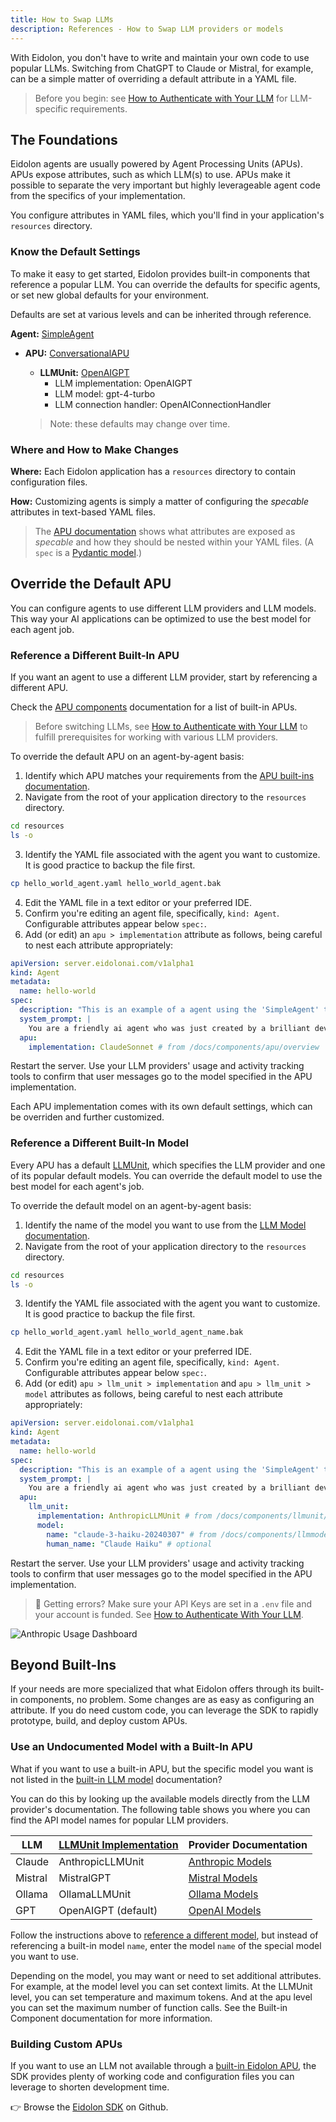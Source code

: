 ```yaml
---
title: How to Swap LLMs
description: References - How to Swap LLM providers or models
---
```


With Eidolon, you don't have to write and maintain your own code to use popular LLMs. Switching from ChatGPT to Claude or Mistral, for example, can be a simple matter of overriding a default attribute in a YAML file. 

>Before you begin: see [How to Authenticate with Your LLM](/docs/howto/authenticate_llm) for LLM-specific requirements.

## The Foundations

Eidolon agents are usually powered by Agent Processing Units (APUs). APUs expose attributes, such as which LLM(s) to use. APUs make it possible to separate the very important but highly leverageable agent code from the specifics of your implementation. 

You configure attributes in YAML files, which you'll find in your application's `resources` directory. 

### Know the Default Settings

To make it easy to get started, Eidolon provides built-in components that reference a popular LLM. You can override the defaults for specific agents, or set new global defaults for your environment. 

Defaults are set at various levels and can be inherited through reference.

**Agent:** [SimpleAgent](https://www.eidolonai.com/docs/components/agents/overview )
- **APU:** [ConversationalAPU](https://www.eidolonai.com/docs/components/apu/overview)<br>
  - **LLMUnit:** [OpenAIGPT](https://www.eidolonai.com/docs/components/llmunit/overview )<br>
    - LLM implementation: OpenAIGPT
    - LLM model: gpt-4-turbo
    - LLM connection handler: OpenAIConnectionHandler

  >Note: these defaults may change over time.

### Where and How to Make Changes

**Where:** Each Eidolon application has a `resources` directory to contain configuration files. 

**How:** Customizing agents is simply a matter of configuring the _specable_ attributes in text-based YAML files. 

>The [APU documentation](https://www.eidolonai.com/docs/components/apu/overview) shows what attributes are exposed as _specable_ and how they should be nested within your YAML files. (A `spec` is a <a href="https://docs.pydantic.dev/latest/concepts/models/" target=_blank>Pydantic model</a>.)
## Override the Default APU

You can configure agents to use different LLM providers and LLM models. This way your AI applications can be optimized to use the best model for each agent job.
### Reference a Different Built-In APU

If you want an agent to use a different LLM provider, start by referencing a different APU. 

Check the [APU components](/docs/components/apu/overview) documentation for a list of built-in APUs.

>Before switching LLMs, see [How to Authenticate with Your LLM](/docs/howto/authenticate_llm) to fulfill prerequisites for working with various LLM providers.

To override the default APU on an agent-by-agent basis:

1. Identify which APU matches your requirements from the [APU built-ins documentation](/docs/components/apu/overview).
2. Navigate from the root of your application directory to the `resources` directory.

```bash
cd resources
ls -o
```

3. Identify the YAML file associated with the agent you want to customize. It is good practice to backup the file first.
```bash
cp hello_world_agent.yaml hello_world_agent.bak
```
4. Edit the YAML file in a text editor or your preferred IDE.
5. Confirm you're editing an agent file, specifically, `kind: Agent`. Configurable attributes appear below `spec:`.
6. Add (or edit) an `apu > implementation` attribute as follows, being careful to nest each attribute appropriately:

```yaml title=resources/hello_world_agent.yaml
apiVersion: server.eidolonai.com/v1alpha1
kind: Agent
metadata:
  name: hello-world
spec:
  description: "This is an example of a agent using the 'SimpleAgent' template."
  system_prompt: |
    You are a friendly ai agent who was just created by a brilliant developer getting started with Eidolon (great decision). You love emojis and use them liberally.
  apu:
    implementation: ClaudeSonnet # from /docs/components/apu/overview
```

Restart the server. Use your LLM providers' usage and activity tracking tools to confirm that user messages go to the model specified in the APU implementation.

Each APU implementation comes with its own default settings, which can be overriden and further customized.

### Reference a Different Built-In Model

Every APU has a default [LLMUnit](/docs/components/llmunit/overview), which specifies the LLM provider and one of its popular default models. You can override the default model to use the best model for each agent's job.

To override the default model on an agent-by-agent basis:

1. Identify the name of the model you want to use from the [LLM Model documentation](/docs/components/llmmodel/overview).
2. Navigate from the root of your application directory to the `resources` directory.
```bash
cd resources
ls -o
```
3. Identify the YAML file associated with the agent you want to customize. It is good practice to backup the file first.
```bash
cp hello_world_agent.yaml hello_world_agent_name.bak
```
4. Edit the YAML file in a text editor or your preferred IDE.
5. Confirm you're editing an agent file, specifically, `kind: Agent`. Configurable attributes appear below `spec:`.
6. Add (or edit) `apu > llm_unit > implementation` and `apu > llm_unit > model` attributes as follows, being careful to nest each attribute appropriately:

```yaml title=resources/hello_world_agent.yaml
apiVersion: server.eidolonai.com/v1alpha1
kind: Agent
metadata:
  name: hello-world
spec:
  description: "This is an example of a agent using the 'SimpleAgent' template."
  system_prompt: |
    You are a friendly ai agent who was just created by a brilliant developer getting started with Eidolon (great decision). You love emojis and use them liberally.
  apu:
    llm_unit:
      implementation: AnthropicLLMUnit # from /docs/components/llmunit/overview
      model:
        name: "claude-3-haiku-20240307" # from /docs/components/llmmodel/overview
        human_name: "Claude Haiku" # optional
```

Restart the server. Use your LLM providers' usage and activity tracking tools to confirm that user messages go to the model specified in the APU implementation.
> 🚨 Getting errors? Make sure your API Keys are set in a `.env` file and your account is funded. See [How to Authenticate With Your LLM](/docs/howto/authenticate_llm).

![Anthropic Usage Dashboard](../../../../assets/images/anthropic-dashboard-usage.png)


## Beyond Built-Ins

If your needs are more specialized that what Eidolon offers through its built-in components, no problem. Some changes are as easy as configuring an attribute. If you do need custom code, you can leverage the SDK to rapidly prototype, build, and deploy custom APUs.

### Use an Undocumented Model with a Built-In APU

What if you want to use a built-in APU, but the specific model you want is not listed in the [built-in LLM model](/docs/components/llmmodel/overview) documentation? 

You can do this by looking up the available models directly from the LLM provider's documentation. The following table shows you where you can find the API model names for popular LLM providers. 

| LLM | [LLMUnit Implementation](/docs/components/llmunit/overview) | Provider Documentation |
|---|---|---|
| Claude | AnthropicLLMUnit | <a href="https://docs.anthropic.com/en/docs/about-claude/models" target=_blank>Anthropic Models</a>  |
| Mistral | MistralGPT | <a href="https://docs.mistral.ai/getting-started/models/" target=_blank>Mistral Models</a> |
| Ollama | OllamaLLMUnit | <a href="https://ollama.com/library?sort=featured" target=_blank>Ollama Models</a> |
| GPT | OpenAIGPT (default) | <a href="https://platform.openai.com/docs/models" target=_blank>OpenAI Models</a> |

Follow the instructions above to [reference a different model](#reference-a-different-built-in-model), but instead of referencing a built-in model `name`, enter the model `name` of the special model you want to use.

Depending on the model, you may want or need to set additional attributes. For example, at the model level you can set context limits. At the LLMUnit level, you can set temperature and maximum tokens. And at the apu level you can set the maximum number of function calls. See the Built-in Component documentation for more information.

### Building Custom APUs

If you want to use an LLM not available through a [built-in Eidolon APU](/docs/components/apu/overview), the SDK provides plenty of working code and configuration files you can leverage to shorten development time. 

👉  Browse the <a href="https://github.com/eidolon-ai/eidolon/tree/main/sdk/eidolon_ai_sdk" target=_blank>Eidolon SDK</a> on Github.
